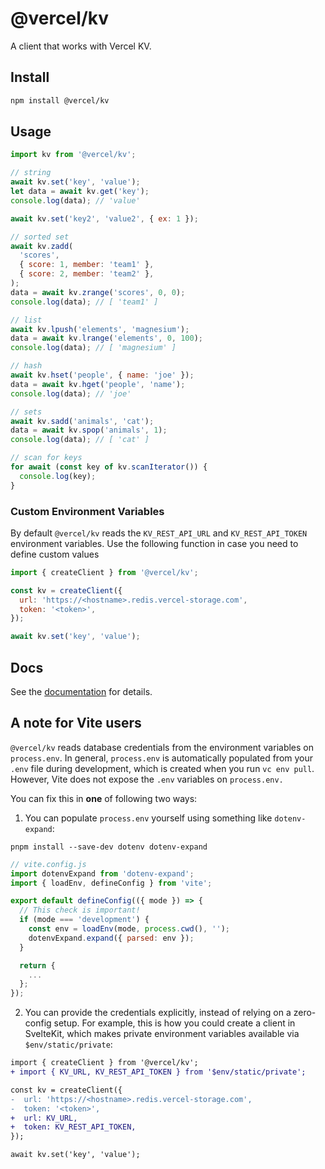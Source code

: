 # @vercel/kv

A client that works with Vercel KV.

## Install

```sh
npm install @vercel/kv

```

## Usage

```js
import kv from '@vercel/kv';

// string
await kv.set('key', 'value');
let data = await kv.get('key');
console.log(data); // 'value'

await kv.set('key2', 'value2', { ex: 1 });

// sorted set
await kv.zadd(
  'scores',
  { score: 1, member: 'team1' },
  { score: 2, member: 'team2' },
);
data = await kv.zrange('scores', 0, 0);
console.log(data); // [ 'team1' ]

// list
await kv.lpush('elements', 'magnesium');
data = await kv.lrange('elements', 0, 100);
console.log(data); // [ 'magnesium' ]

// hash
await kv.hset('people', { name: 'joe' });
data = await kv.hget('people', 'name');
console.log(data); // 'joe'

// sets
await kv.sadd('animals', 'cat');
data = await kv.spop('animals', 1);
console.log(data); // [ 'cat' ]

// scan for keys
for await (const key of kv.scanIterator()) {
  console.log(key);
}
```

### Custom Environment Variables

By default `@vercel/kv` reads the `KV_REST_API_URL` and `KV_REST_API_TOKEN` environment variables. Use the following function in case you need to define custom values

```js
import { createClient } from '@vercel/kv';

const kv = createClient({
  url: 'https://<hostname>.redis.vercel-storage.com',
  token: '<token>',
});

await kv.set('key', 'value');
```

## Docs

See the [documentation](https://www.vercel.com/docs/storage/vercel-kv) for details.

## A note for Vite users

`@vercel/kv` reads database credentials from the environment variables on `process.env`. In general, `process.env` is automatically populated from your `.env` file during development, which is created when you run `vc env pull`. However, Vite does not expose the `.env` variables on `process.env.`

You can fix this in **one** of following two ways:

1. You can populate `process.env` yourself using something like `dotenv-expand`:

```shell
pnpm install --save-dev dotenv dotenv-expand
```

```js
// vite.config.js
import dotenvExpand from 'dotenv-expand';
import { loadEnv, defineConfig } from 'vite';

export default defineConfig(({ mode }) => {
  // This check is important!
  if (mode === 'development') {
    const env = loadEnv(mode, process.cwd(), '');
    dotenvExpand.expand({ parsed: env });
  }

  return {
    ...
  };
});
```

2. You can provide the credentials explicitly, instead of relying on a zero-config setup. For example, this is how you could create a client in SvelteKit, which makes private environment variables available via `$env/static/private`:

```diff
import { createClient } from '@vercel/kv';
+ import { KV_URL, KV_REST_API_TOKEN } from '$env/static/private';

const kv = createClient({
-  url: 'https://<hostname>.redis.vercel-storage.com',
-  token: '<token>',
+  url: KV_URL,
+  token: KV_REST_API_TOKEN,
});

await kv.set('key', 'value');
```
